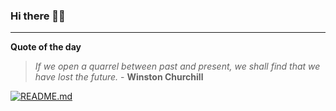 ### Hi there 👋🏻


---

**Quote of the day**

> *If we open a quarrel between past and present, we shall find that we have lost the future.* - **Winston Churchill** 

[![README.md](https://github.com/marcolovazzano/marcolovazzano/actions/workflows/readme.yml/badge.svg?branch=main)](https://github.com/marcolovazzano/marcolovazzano/actions/workflows/readme.yml)
